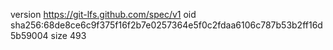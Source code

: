 version https://git-lfs.github.com/spec/v1
oid sha256:68de8ce6c9f375f16f2b7e0257364e5f0c2fdaa6106c787b53b2ff16d5b59004
size 493
